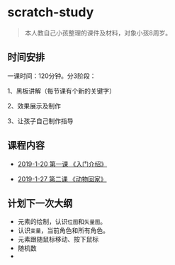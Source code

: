 # scratch-study

> 本人教自己小孩整理的课件及材料，对象小孩8周岁。



## 时间安排

一课时间：120分钟。分3阶段：

 1、黑板讲解（每节课有个新的关键字）

 2、效果展示及制作 

3、让孩子自己制作指导



## 课程内容

- [2019-1-20 第一课 《入门介绍》](2019-1-20%20第一课%20《入门介绍》/README.md)

- [2019-1-27 第二课 《动物回家》](2019-1-27%20第二课%20《动物回家》/README.md)





## 计划下一次大纲

- 元素的绘制，认识`位图`和`矢量图`。
- 认识`变量`，当前角色和所有角色。
- 元素跟随鼠标移动、按下鼠标
- 随机数
- 